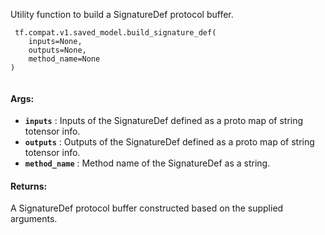 Utility function to build a SignatureDef protocol buffer.

```
 tf.compat.v1.saved_model.build_signature_def(
    inputs=None,
    outputs=None,
    method_name=None
)
 
```

#### Args:
- **`inputs`** : Inputs of the SignatureDef defined as a proto map of string totensor info.
- **`outputs`** : Outputs of the SignatureDef defined as a proto map of string totensor info.
- **`method_name`** : Method name of the SignatureDef as a string.


#### Returns:
A SignatureDef protocol buffer constructed based on the supplied arguments.

